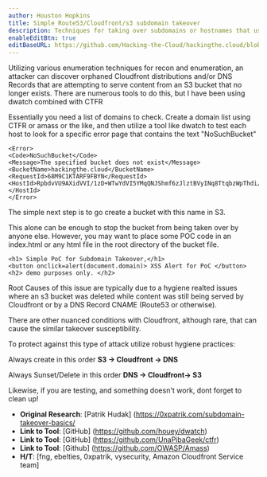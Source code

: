 ```yaml
---
author: Houston Hopkins
title: Simple Route53/Cloudfront/s3 subdomain takeover
description: Techniques for taking over subdomains or hostnames that use Cloudfront and/or a DNS record to serve content from Amazone S3
enableEditBtn: true
editBaseURL: https://github.com/Hacking-the-Cloud/hackingthe.cloud/blob/main/content
---
```



Utilizing various enumeration techniques for recon and enumeration, an attacker can discover orphaned Cloudfront distributions and/or DNS Records that are attempting to serve content from an S3 bucket that no longer exists. There are numerous tools to do this, but I have been using dwatch combined with CTFR 

Essentially you need a list of domains to check. Create a domain list using CTFR or amass or the like, and then utilize a tool like dwatch to test each host to look for a specific error page that contains the text "NoSuchBucket"

```
<Error>
<Code>NoSuchBucket</Code>
<Message>The specified bucket does not exist</Message>
<BucketName>hackingthe.cloud</BucketName>
<RequestId>68M9C1KTARF9FBYN</RequestId>
<HostId>RpbdvVU9AXidVVI/1zD+WTwYdVI5YMqQNJShmf6zJlztBVyINq8TtqbzWpThdi/LivlOWRVCPVs=</HostId>
</Error>
```

The simple next step is to go create a bucket with this name in S3. 

This alone can be enough to stop the bucket from being taken over by anyone else. However, you may want to place some POC code in an index.html or any html file in the root directory of the bucket file.

```
<h1> Simple PoC for Subdomain Takeover,</h1>
<button onclick=alert(document.domain)> XSS Alert for PoC </button>
<h2> demo purposes only. </h2> 
```

Root Causes of this issue are typically due to a hygiene realted issues where an s3 bucket was deleted while content was still being served by Cloudfront or by a DNS Record CNAME (Route53 or otherwise).  

There are other nuanced conditions with Cloudfront, although rare, that can cause the similar takeover susceptibility.

To protect against this type of attack utilize robust hygiene practices:

Always create in this order **S3 -> Cloudfront -> DNS**

Always Sunset/Delete in this order **DNS -> Cloudfront-> S3**

Likewise, if you are testing, and something doesn't work, dont forget to clean up!



* **Original Research**: [Patrik Hudak] (https://0xpatrik.com/subdomain-takeover-basics/
* **Link to Tool**: [GitHub] (https://github.com/houey/dwatch)
* **Link to Tool**: [GitHub] (https://github.com/UnaPibaGeek/ctfr)
* **Link to Tool**: [Github] (https://github.com/OWASP/Amass)
* **H/T**: [fng, ebelties, 0xpatrik, vysecurity, Amazon Cloudfront Service team]


